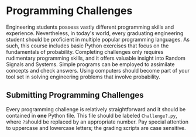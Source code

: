 # Programming Challenges

Engineering students possess vastly different programming skills and experience.
Nevertheless, in today's world, every graduating engineering student should be proficient in multiple popular programming languages.
As such, this course includes basic Python exercises that focus on the fundamentals of probability.
Completing challenges only requires rudimentary programming skills, and it offers valuable insight into Random Signals and Systems.
Simple programs can be employed to assimilate concepts and check answers.
Using computers should become part of your tool set in solving engineering problems that involve probability.


## Submitting Programming Challenges

Every programming challenge is relatively straightforward and it should be contained in __one__ Python file.
This file should be labeled `Challenge?.py`, where `?`should be replaced by an appropriate number.
Pay special attention to uppercase and lowercase letters; the grading scripts are case sensitive.
